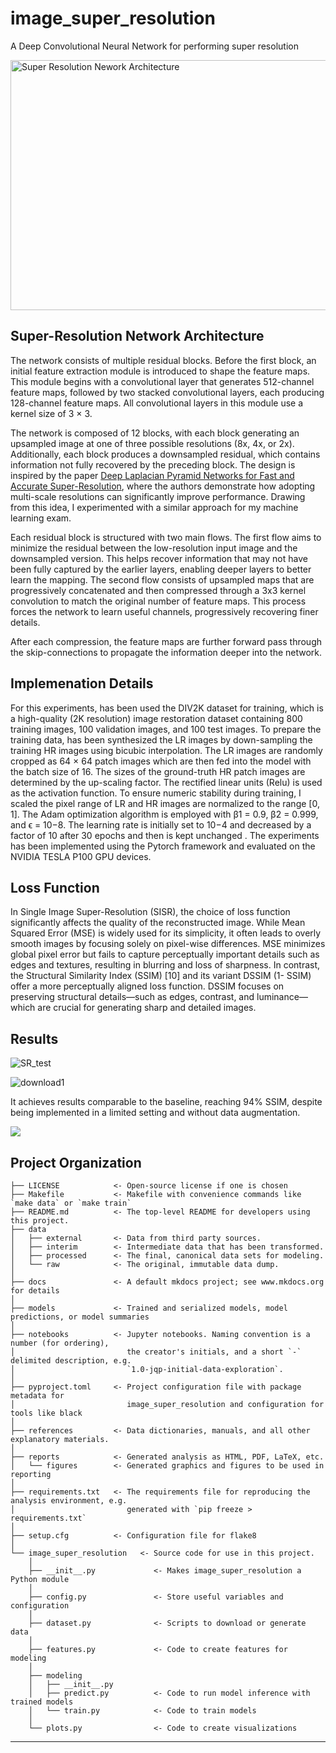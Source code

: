 # image_super_resolution

A Deep Convolutional Neural Network for performing super resolution

<img src="https://github.com/user-attachments/assets/c1c18e7c-b2e7-46e9-8611-f5bf94257485" alt="Super Resolution Nework Architecture" width="800" height="400"/>

## Super-Resolution Network Architecture
 The network consists of multiple residual blocks. Before the first block, an initial feature extraction module is introduced to shape the feature maps. This module begins with a convolutional layer that generates 512-channel feature maps, followed by two stacked convolutional layers, each producing 128-channel feature maps. All convolutional layers in this module use a kernel size of 3 × 3.

The network is composed of 12 blocks, with each block generating an upsampled image at one of three possible resolutions (8x, 4x, or 2x). Additionally, each block produces a downsampled residual, which contains information not fully recovered by the preceding block. The design is inspired by the paper  [Deep Laplacian Pyramid Networks for Fast and Accurate Super-Resolution](https://arxiv.org/abs/1704.03915),  where the authors demonstrate how adopting multi-scale resolutions can significantly improve performance. Drawing from this idea, I experimented with a similar approach for my machine learning exam.

Each residual block is structured with two main flows. The first flow aims to minimize the residual between the low-resolution input image and the downsampled version. This helps recover information that may not have been fully captured by the earlier layers, enabling deeper layers to better learn the mapping. The second flow consists of upsampled maps that are progressively concatenated and then compressed through a 3x3 kernel convolution to match the original number of feature maps. This process forces the network to learn useful channels, progressively recovering finer details.

After each compression, the feature maps are further forward pass through the skip-connections to propagate the information deeper into the network.

## Implemenation Details
 For this experiments, has been used the DIV2K dataset for training, which is a high-quality (2K resolution) image
 restoration dataset containing 800 training images, 100 validation images, and 100 test images.
 To prepare the training data, has been synthesized the LR images by down-sampling the training HR images using
 bicubic interpolation. The LR images are randomly cropped as 64 × 64 patch images which are then fed into the model
 with the batch size of 16. The sizes of the ground-truth HR patch images are determined by the up-scaling factor.
 The rectified linear units (Relu) is used as the activation function. To ensure numeric stability during training, I
 scaled the pixel range of LR and HR images are normalized to the range [0, 1]. The Adam optimization algorithm
 is employed with β1 = 0.9, β2 = 0.999, and ϵ = 10−8. The learning rate is initially set to 10−4 and decreased by a
 factor of 10 after 30 epochs and then is kept unchanged . The experiments has been implemented using the Pytorch
 framework and evaluated on the NVIDIA TESLA P100 GPU devices.

## Loss Function
 In Single Image Super-Resolution (SISR), the choice of loss function significantly affects the quality of the reconstructed
 image. While Mean Squared Error (MSE) is widely used for its simplicity, it often leads to overly smooth images by
 focusing solely on pixel-wise differences. MSE minimizes global pixel error but fails to capture perceptually important
 details such as edges and textures, resulting in blurring and loss of sharpness.
 In contrast, the Structural Similarity Index (SSIM) [10] and its variant DSSIM (1- SSIM) offer a more perceptually
 aligned loss function. DSSIM focuses on preserving structural details—such as edges, contrast, and luminance—which
 are crucial for generating sharp and detailed images.

## Results

![SR_test](https://github.com/user-attachments/assets/5a8482fc-2139-4456-8819-8e5ab2412142)

![download1](https://github.com/user-attachments/assets/dd693920-35c2-43fe-ad7f-3cb783bba52b)

It achieves results comparable to the baseline, reaching 94% SSIM, despite being implemented in a limited setting and without data augmentation.

<a target="_blank" href="https://cookiecutter-data-science.drivendata.org/">
    <img src="https://img.shields.io/badge/CCDS-Project%20template-328F97?logo=cookiecutter" />
</a>

## Project Organization

```
├── LICENSE            <- Open-source license if one is chosen
├── Makefile           <- Makefile with convenience commands like `make data` or `make train`
├── README.md          <- The top-level README for developers using this project.
├── data
│   ├── external       <- Data from third party sources.
│   ├── interim        <- Intermediate data that has been transformed.
│   ├── processed      <- The final, canonical data sets for modeling.
│   └── raw            <- The original, immutable data dump.
│
├── docs               <- A default mkdocs project; see www.mkdocs.org for details
│
├── models             <- Trained and serialized models, model predictions, or model summaries
│
├── notebooks          <- Jupyter notebooks. Naming convention is a number (for ordering),
│                         the creator's initials, and a short `-` delimited description, e.g.
│                         `1.0-jqp-initial-data-exploration`.
│
├── pyproject.toml     <- Project configuration file with package metadata for 
│                         image_super_resolution and configuration for tools like black
│
├── references         <- Data dictionaries, manuals, and all other explanatory materials.
│
├── reports            <- Generated analysis as HTML, PDF, LaTeX, etc.
│   └── figures        <- Generated graphics and figures to be used in reporting
│
├── requirements.txt   <- The requirements file for reproducing the analysis environment, e.g.
│                         generated with `pip freeze > requirements.txt`
│
├── setup.cfg          <- Configuration file for flake8
│
└── image_super_resolution   <- Source code for use in this project.
    │
    ├── __init__.py             <- Makes image_super_resolution a Python module
    │
    ├── config.py               <- Store useful variables and configuration
    │
    ├── dataset.py              <- Scripts to download or generate data
    │
    ├── features.py             <- Code to create features for modeling
    │
    ├── modeling                
    │   ├── __init__.py 
    │   ├── predict.py          <- Code to run model inference with trained models          
    │   └── train.py            <- Code to train models
    │
    └── plots.py                <- Code to create visualizations
```

--------

